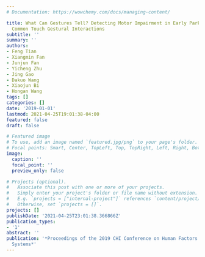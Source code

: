 ```yaml
---
# Documentation: https://wowchemy.com/docs/managing-content/

title: What Can Gestures Tell? Detecting Motor Impairment in Early Parkinson's from
  Common Touch Gestural Interactions
subtitle: ''
summary: ''
authors:
- Feng Tian
- Xiangmin Fan
- Junjun Fan
- Yicheng Zhu
- Jing Gao
- Dakuo Wang
- Xiaojun Bi
- Hongan Wang
tags: []
categories: []
date: '2019-01-01'
lastmod: 2021-04-25T19:01:38-04:00
featured: false
draft: false

# Featured image
# To use, add an image named `featured.jpg/png` to your page's folder.
# Focal points: Smart, Center, TopLeft, Top, TopRight, Left, Right, BottomLeft, Bottom, BottomRight.
image:
  caption: ''
  focal_point: ''
  preview_only: false

# Projects (optional).
#   Associate this post with one or more of your projects.
#   Simply enter your project's folder or file name without extension.
#   E.g. `projects = ["internal-project"]` references `content/project/deep-learning/index.md`.
#   Otherwise, set `projects = []`.
projects: []
publishDate: '2021-04-25T23:01:38.366866Z'
publication_types:
- '1'
abstract: ''
publication: '*Proceedings of the 2019 CHI Conference on Human Factors in Computing
  Systems*'
---
```

